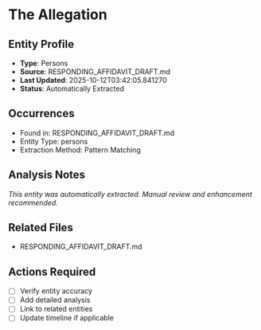 # The Allegation

## Entity Profile
- **Type**: Persons
- **Source**: RESPONDING_AFFIDAVIT_DRAFT.md
- **Last Updated**: 2025-10-12T03:42:05.841270
- **Status**: Automatically Extracted

## Occurrences
- Found in: RESPONDING_AFFIDAVIT_DRAFT.md
- Entity Type: persons
- Extraction Method: Pattern Matching

## Analysis Notes
*This entity was automatically extracted. Manual review and enhancement recommended.*

## Related Files
- RESPONDING_AFFIDAVIT_DRAFT.md

## Actions Required
- [ ] Verify entity accuracy
- [ ] Add detailed analysis
- [ ] Link to related entities
- [ ] Update timeline if applicable
